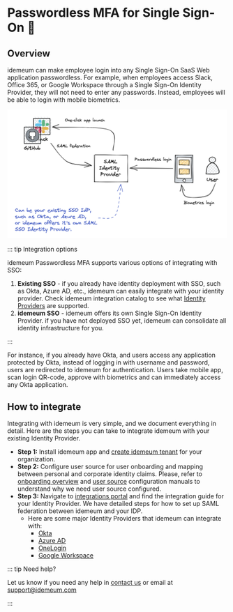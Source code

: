 # Passwordless MFA for Single Sign-On :speedboat:

## Overview

idemeum can make employee login into any Single Sign-On SaaS Web application passwordless. For example, when employees access Slack, Office 365, or Google Workspace through a Single Sign-On Identity Provider, they will not need to enter any passwords. Instead, employees will be able to login with mobile biometrics. 

![Passwordless for Web apps](./images/mfa-sso.png)

::: tip Integration options

idemeum Passwordless MFA supports various options of integrating with SSO:

1. **Existing SSO** - if you already have identity deployment with SSO, such as Okta, Azure AD, etc., idemeum can easily integrate with your identity provider. Check idemeum integration catalog to see what [Identity Providers](https://integrations.idemeum.com/tag/identity-providers/) are supported.
2. **idemeum SSO** - idemeum offers its own Single Sign-On Identity Provider. if you have not deployed SSO yet, idemeum can consolidate all identity infrastructure for you.

:::

For instance, if you already have Okta, and users access any application protected by Okta, instead of logging in with username and password, users are redirected to idemeum for authentication. Users take mobile app, scan login QR-code, approve with biometrics and can immediately access any Okta application.

## How to integrate

Integrating with idemeum is very simple, and we document everything in detail. Here are the steps you can take to integrate idemeum with your existing Identity Provider. 

* **Step 1:** Install idemeum app and [create idemeum tenant](./self-service-onboarding.html) for your organization.
* **Step 2:** Configure user source for user onboarding and mapping between personal and corporate identity claims. Please, refer to [onboarding overview](./employee-onboarding.html) and [user source](./integration-with-hr-system.html) configuration manuals to understand why we need user source configured.
* **Step 3:** Navigate to [integrations portal](https://integrations.idemeum.com) and find the integration guide for your Identity Provider. We have detailed steps for how to set up SAML federation between idemeum and your IDP. 
	* Here are some major Identity Providers that idemeum can integrate with:
		* [Okta](https://integrations.idemeum.com/okta/)
		* [Azure AD](https://integrations.idemeum.com/azuread/)
		* [OneLogin](https://integrations.idemeum.com/onelogin/)
		* [Google Workspace](https://integrations.idemeum.com/google-workspace/)

::: tip Need help?

Let us know if you need any help in [contact us](https://idemeum.com/contact/) or email at [support@idemeum.com](mailto:support@idemeum.com)

:::
